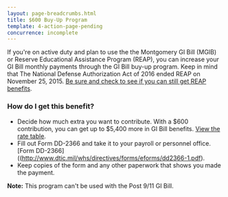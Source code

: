 ```yaml
---
layout: page-breadcrumbs.html
title: $600 Buy-Up Program
template: 4-action-page-pending
concurrence: incomplete
---
```


If you're on active duty and plan to use the the Montgomery GI Bill (MGIB) or Reserve Educational Assistance Program (REAP), you can increase your GI Bill monthly payments through the GI Bill buy-up program. Keep in mind that The National Defense Authorization Act of 2016 ended REAP on November 25, 2015. [Be sure and check to see if you can still get REAP benefits](https://www.vets.gov/education/other-educational-assistance-programs/reap/). 

### How do I get this benefit? 

- Decide how much extra you want to contribute. With a $600 contribution, you can get up to $5,400 more in GI Bill benefits. [View the rate table](http://www.benefits.va.gov/gibill/resources/benefits_resources/rates/600_buyup.asp). 
- Fill out Form DD-2366 and take it to your payroll or personnel office. [Form DD-2366]((http://www.dtic.mil/whs/directives/forms/eforms/dd2366-1.pdf).
- Keep copies of the form and any other paperwork that shows you made the payment. 

**Note:** This program can't be used with the Post 9/11 GI Bill.
